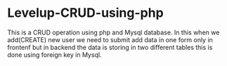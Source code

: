 # Levelup-CRUD-using-php
This is a CRUD operation using php and Mysql database. In this when we add(CREATE) new user we need to submit add data in one form only in frontenf but in backend the data is storing in two different tables this is done using foreign key in Mysql.
